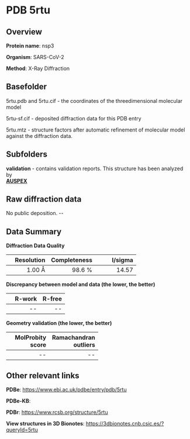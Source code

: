 # PDB 5rtu

## Overview

**Protein name**: nsp3

**Organism**: SARS-CoV-2

**Method**: X-Ray Diffraction



## Basefolder

5rtu.pdb and 5rtu.cif - the coordinates of the threedimensional molecular model

5rtu-sf.cif - deposited diffraction data for this PDB entry

5rtu.mtz - structure factors after automatic refinement of molecular model against the diffraction data.

## Subfolders





**validation** - contains validation reports. This structure has been analyzed by <br>[**AUSPEX**](https://github.com/thorn-lab/coronavirus_structural_task_force/tree/master/pdb/nsp3/SARS-CoV-2/5rtu/validation/auspex)     



## Raw diffraction data

No public deposition. --<br> 

## Data Summary
**Diffraction Data Quality**

|   | Resolution | Completeness| I/sigma |
|---|-------------:|----------------:|--------------:|
|   |1.00 Å|98.6  %|<img width=50/>14.57|

**Discrepancy between model and data (the lower, the better)**

|   | **R-work**| **R-free**   
|---|-------------:|----------------:|           
||--|--|

**Geometry validation (the lower, the better)**

|   |**MolProbity<br>score**| **Ramachandran<br>outliers** 
|---|-------------:|----------------:|
||--|--|

 

 



## Other relevant links 
**PDBe**:  https://www.ebi.ac.uk/pdbe/entry/pdb/5rtu

**PDBe-KB**:  
 
**PDBr**: https://www.rcsb.org/structure/5rtu 

**View structures in 3D Bionotes**: https://3dbionotes.cnb.csic.es/?queryId=5rtu

